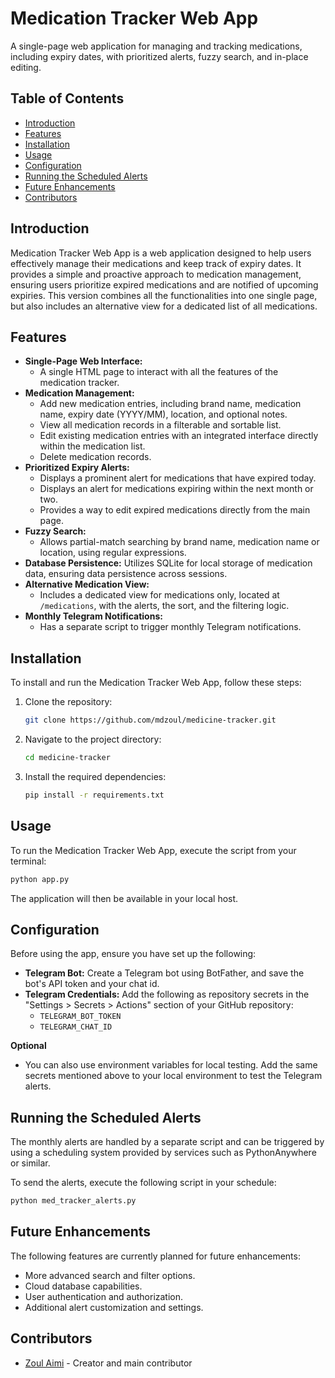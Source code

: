 # Medication Tracker Web App

A single-page web application for managing and tracking medications, including expiry dates, with prioritized alerts, fuzzy search, and in-place editing.

## Table of Contents

- [Introduction](#introduction)
- [Features](#features)
- [Installation](#installation)
- [Usage](#usage)
- [Configuration](#configuration)
- [Running the Scheduled Alerts](#running-the-scheduled-alerts)
- [Future Enhancements](#future-enhancements)
- [Contributors](#contributors)

## Introduction

Medication Tracker Web App is a web application designed to help users effectively manage their medications and keep track of expiry dates. It provides a simple and proactive approach to medication management, ensuring users prioritize expired medications and are notified of upcoming expiries. This version combines all the functionalities into one single page, but also includes an alternative view for a dedicated list of all medications.

## Features

- **Single-Page Web Interface:**
  - A single HTML page to interact with all the features of the medication tracker.
- **Medication Management:**
  - Add new medication entries, including brand name, medication name, expiry date (YYYY/MM), location, and optional notes.
  - View all medication records in a filterable and sortable list.
  - Edit existing medication entries with an integrated interface directly within the medication list.
  - Delete medication records.
- **Prioritized Expiry Alerts:**
  - Displays a prominent alert for medications that have expired today.
  - Displays an alert for medications expiring within the next month or two.
  - Provides a way to edit expired medications directly from the main page.
- **Fuzzy Search:**
  - Allows partial-match searching by brand name, medication name or location, using regular expressions.
- **Database Persistence:** Utilizes SQLite for local storage of medication data, ensuring data persistence across sessions.
- **Alternative Medication View:**
  - Includes a dedicated view for medications only, located at `/medications`, with the alerts, the sort, and the filtering logic.
- **Monthly Telegram Notifications:**
  - Has a separate script to trigger monthly Telegram notifications.

## Installation

To install and run the Medication Tracker Web App, follow these steps:

1.  Clone the repository:
    ```sh
    git clone https://github.com/mdzoul/medicine-tracker.git
    ```
2.  Navigate to the project directory:
    ```sh
    cd medicine-tracker
    ```
3.  Install the required dependencies:
    ```sh
    pip install -r requirements.txt
    ```

## Usage

To run the Medication Tracker Web App, execute the script from your terminal:

```sh
python app.py
```

The application will then be available in your local host.

## Configuration

Before using the app, ensure you have set up the following:

- **Telegram Bot:** Create a Telegram bot using BotFather, and save the bot's API token and your chat id.
- **Telegram Credentials:** Add the following as repository secrets in the "Settings > Secrets > Actions" section of your GitHub repository:
  - `TELEGRAM_BOT_TOKEN`
  - `TELEGRAM_CHAT_ID`

**Optional**

- You can also use environment variables for local testing. Add the same secrets mentioned above to your local environment to test the Telegram alerts.

## Running the Scheduled Alerts

The monthly alerts are handled by a separate script and can be triggered by using a scheduling system provided by services such as PythonAnywhere or similar.

To send the alerts, execute the following script in your schedule:

```sh
python med_tracker_alerts.py
```

## Future Enhancements

The following features are currently planned for future enhancements:

- More advanced search and filter options.
- Cloud database capabilities.
- User authentication and authorization.
- Additional alert customization and settings.

## Contributors

- [Zoul Aimi](https://github.com/mdzoul) - Creator and main contributor
